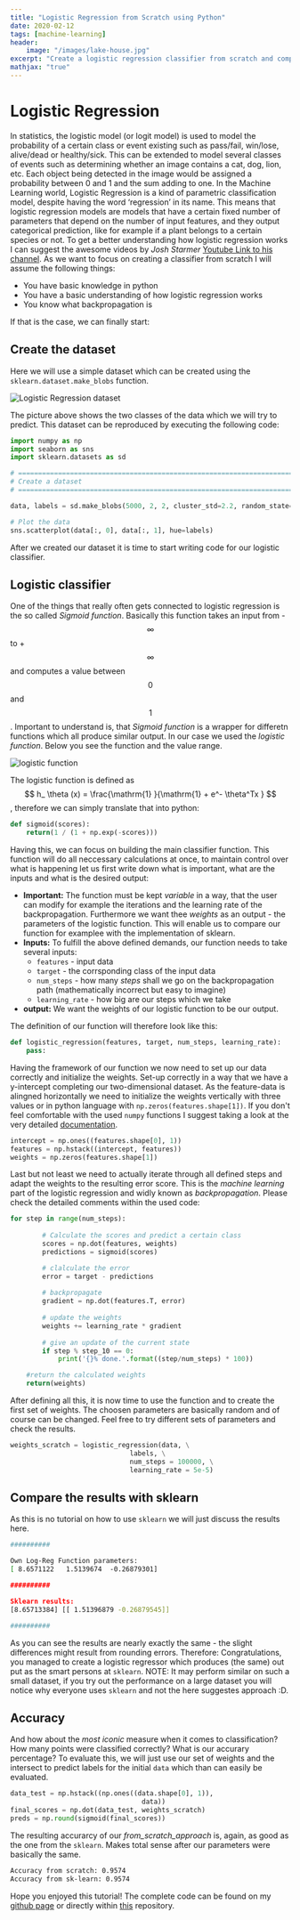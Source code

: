```yaml
---
title: "Logistic Regression from Scratch using Python"
date: 2020-02-12
tags: [machine-learning]
header:
    image: "/images/lake-house.jpg"
excerpt: "Create a logistic regression classifier from scratch and compare it to the sklearn version."
mathjax: "true"
---
```


# Logistic Regression

In statistics, the logistic model (or logit model) is used to model the probability of a certain class or event existing such as pass/fail, win/lose, alive/dead or healthy/sick. This can be extended to model several classes of events such as determining whether an image contains a cat, dog, lion, etc. Each object being detected in the image would be assigned a probability between 0 and 1 and the sum adding to one. In the Machine Learning world, Logistic Regression is a kind of parametric classification model, despite having the word ‘regression’ in its name.
This means that logistic regression models are models that have a certain fixed number of parameters that depend on the number of input features, and they output categorical prediction, like for example if a plant belongs to a certain species or not. To get a better understanding how logistic regression works I can suggest the awesome videos by *Josh Starmer* [Youtube Link to his channel](https://www.youtube.com/user/joshstarmer). As we want to focus on creating a classifier from scratch I will assume the following things:

* You have basic knowledge in python
* You have a basic understanding of how logistic regression works
* You know what backpropagation is

If that is the case, we can finally start:

## Create the dataset

Here we will use a simple dataset which can be created using the `sklearn.dataset.make_blobs` function.

![Logistic Regression dataset](/images/log-regression/data.png)

The picture above shows the two classes of the data which we will try to predict. This dataset can be reproduced by executing the following code:

```python
import numpy as np
import seaborn as sns
import sklearn.datasets as sd

# =============================================================================
# Create a dataset
# =============================================================================

data, labels = sd.make_blobs(5000, 2, 2, cluster_std=2.2, random_state=7) 

# Plot the data
sns.scatterplot(data[:, 0], data[:, 1], hue=labels)
```

After we created our dataset it is time to start writing code for our logistic classifier.

## Logistic classifier

One of the things that really often gets connected to logistic regression is the so called *Sigmoid function*. Basically this function takes an input from -$$\infty$$ to +$$\infty$$ and computes a value between $$0$$ and $$1$$. Important to understand is, that *Sigmoid function* is a wrapper for differetn functions which all produce similar output. In our case we used the *logistic function*. Below you see the function and the value range.

![logistic function](/images/log-regression/sigmoid.png)

The logistic function is defined as $$ h_ \theta (x) =  \frac{\mathrm{1} }{\mathrm{1} + e^- \theta^Tx }  $$, therefore we can simply translate that into python:

```python
def sigmoid(scores):
    return(1 / (1 + np.exp(-scores)))
```

Having this, we can focus on building the main classifier function. This function will do all neccessary calculations at once, to maintain control over what is happening let us first write down what is important, what are the inputs and what is the desired output:

* **Important:** The function must be kept *variable* in a way, that the user can modify for example the iterations and the learning rate of the backpropagation. Furthermore we want thee *weights* as an output - the parameters of the logistic function. This will enable us to compare our function for examplee with the implementation of sklearn.
* **Inputs:** To fulfill the above defined demands, our function needs to take several inputs:
    * `features` - input data
    * `target` - the corrsponding class of the input data
    * `num_steps` - how many *steps* shall we go on the backpropagation path (mathematically incorrect but easy to imagine)
    * `learning_rate` - how big are our steps which we take
* **output:** We want the weights of our logistic function to be our output.

The definition of our function will therefore look like this:

```python
def logistic_regression(features, target, num_steps, learning_rate):
    pass:
```

Having the framework of our function we now need to set up our data correctly and initialize the weights. Set-up correctly in a way that we have a y-intercept completing our two-dimensional dataset. As the feature-data is alingned horizontally we need to initialize the weights vertically with three values or in python language with `np.zeros(features.shape[1])`.
If you don't feel comfortable with the used `numpy` functions I suggest taking a look at the very detailed [documentation](https://numpy.org/doc/1.18/reference/generated/numpy.vstack.html). 

```python
intercept = np.ones((features.shape[0], 1))
features = np.hstack((intercept, features))
weights = np.zeros(features.shape[1])
```

Last but not least we need to actually iterate through all defined steps and adapt the weights to the resulting error score. This is the *machine learning* part of the logistic regression and widly known as *backpropagation*. Please check the detailed comments within the used code:

```python
for step in range(num_steps):
        
        # Calculate the scores and predict a certain class
        scores = np.dot(features, weights)
        predictions = sigmoid(scores)

        # clalculate the error
        error = target - predictions
        
        # backpropagate
        gradient = np.dot(features.T, error)
        
        # update the weights
        weights += learning_rate * gradient
        
        # give an update of the current state   
        if step % step_10 == 0:
            print('{}% done.'.format((step/num_steps) * 100))

    #return the calculated weights    
    return(weights)
```

After defining all this, it is now time to use the function and to create the first set of weights. The choosen parameters are basically random and of course can be changed. Feel free to try different sets of parameters and check the results.

```python
weights_scratch = logistic_regression(data, \
                              labels, \
                              num_steps = 100000, \
                              learning_rate = 5e-5)
```

## Compare the results with sklearn

As this is no tutorial on how to use `sklearn` we will just discuss the results here.

```bash
##########

Own Log-Reg Function parameters:
[ 8.6571122   1.5139674  -0.26879301]

##########

Sklearn results:
[8.65713384] [[ 1.51396879 -0.26879545]]

##########
```

As you can see the results are nearly exactly the same - the slight differences might  result from rounding errors. Therefore: Congratulations, you managed to create a logistic regressor which produces (the same) out put as the smart persons at `sklearn`. NOTE: It may perform similar on such a small dataset, if you try out the performance on a large dataset you will notice why everyone uses `sklearn` and not the here suggestes approach :D.

## Accuracy

And how about the *most iconic* measure when it comes to classification? How many points were classified correctly? What is our accurary percentage? To evaluate this, we will just use our set of weights and the intersect to predict labels for the initial `data` which than can easily be evaluated.

```python
data_test = np.hstack((np.ones((data.shape[0], 1)),
                                 data))
final_scores = np.dot(data_test, weights_scratch)
preds = np.round(sigmoid(final_scores))
```

The resulting accurarcy of our *from_scratch_approach* is, again, as good as the one from the `sklearn`. Makes total sense after our parameters were basically the same.

```bash
Accuracy from scratch: 0.9574
Accuracy from sk-learn: 0.9574
```

Hope you enjoyed this tutorial! The complete code can be found on my [github page](https://github.com/maximusKarlson) or directly within [this](https://github.com/maximusKarlson/python/tree/master/logistic_regression_scratch) repository.